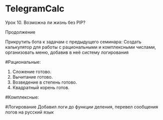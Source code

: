 # TelegramCalc
Урок 10. Возможна ли жизнь без PIP? 

Продолжение

Прикрутить бота к задачам с предыдущего семинара:
Создать калькулятор для работы с рациональными и комплексными числами, организовать меню, добавив в неё систему логирования

#Рациональные:
1. Сложение готово. 
2. Вычитание готово. 
3. Возведение в степень готово.
4. Квадратный корень готов.

#Комплексные:


#Логирование
Добавил логи до функции деления, перевел сообщения логов на русский язык 


